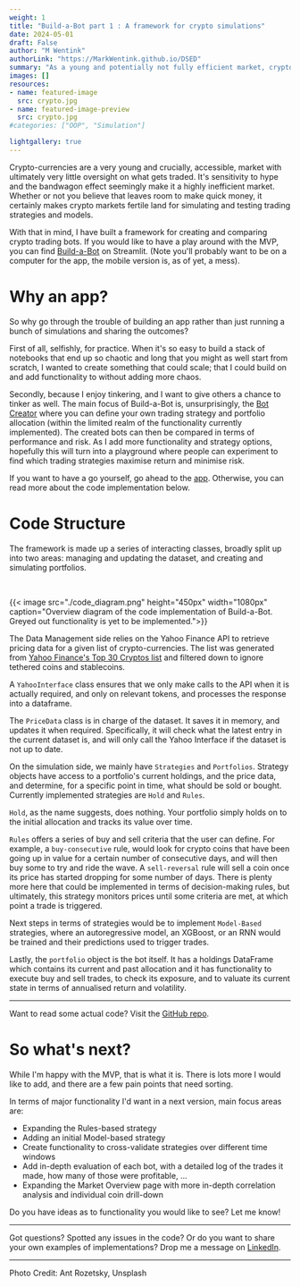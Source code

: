 ```yaml
---
weight: 1
title: "Build-a-Bot part 1 : A framework for crypto simulations"
date: 2024-05-01
draft: False
author: "M Wentink"
authorLink: "https://MarkWentink.github.io/DSED"
summary: "As a young and potentially not fully efficient market, crypto-currencies are a fertile land for exploring trading algorithms. To test these, we start by building a framework that can generate and simulate trading strategies. The framework is build with a focus on automation and scalability."
images: []
resources:
- name: featured-image
  src: crypto.jpg
- name: featured-image-preview
  src: crypto.jpg
#categories: ["OOP", "Simulation"]

lightgallery: true
---
```


Crypto-currencies are a very young and crucially, accessible, market with ultimately very little oversight on what gets traded.
It's sensitivity to hype and the bandwagon effect seemingly make it a highly inefficient market. Whether or not you believe that leaves room to make quick money, it certainly makes crypto markets fertile land for simulating and testing trading strategies and models.   

With that in mind, I have built a framework for creating and comparing crypto trading bots. If you would like to have a play around with the MVP, you can find [Build-a-Bot](https://build-a-bot.streamlit.app/) on Streamlit. (Note you'll probably want to be on a computer for the app, the mobile version is, as of yet, a mess). 

# Why an app?

So why go through the trouble of building an app rather than just running a bunch of simulations and sharing the outcomes?

First of all, selfishly, for practice. When it's so easy to build a stack of notebooks that end up so chaotic and long that you might as well start from scratch, I wanted to create something that could scale; that I could build on and add functionality to without adding more chaos. 

Secondly, because I enjoy tinkering, and I want to give others a chance to tinker as well. The main focus of Build-a-Bot is, unsurprisingly, the [Bot Creator](https://build-a-bot.streamlit.app/Bot_Creator) where you can define your own trading strategy and portfolio allocation (within the limited realm of the functionality currently implemented). The created bots can then be compared in terms of performance and risk. As I add more functionality and strategy options, hopefully this will turn into a playground where people can experiment to find which trading strategies maximise return and minimise risk.

If you want to have a go yourself, go ahead to the [app](https://build-a-bot.streamlit.app/). Otherwise, you can read more about the code implementation below. 

# Code Structure

The framework is made up a series of interacting classes, broadly split up into two areas: managing and updating the dataset, and creating and simulating portfolios.

&nbsp;

{{< image src="./code_diagram.png" height="450px" width="1080px" caption="Overview diagram of the code implementation of Build-a-Bot. Greyed out functionality is yet to be implemented.">}}

The Data Management side relies on the Yahoo Finance API to retrieve pricing data for a given list of crypto-currencies.
The list was generated from [Yahoo Finance's Top 30 Cryptos list](https://finance.yahoo.com/u/yahoo-finance/watchlists/crypto-top-market-cap/) and filtered down to ignore tethered coins and stablecoins. 

A `YahooInterface` class ensures that we only make calls to the API when it is actually required, and only on relevant tokens, and processes the response into a dataframe. 

The `PriceData` class is in charge of the dataset. It saves it in memory, and updates it when required. Specifically, it will check what the latest entry in the current dataset is, and will only call the Yahoo Interface if the dataset is not up to date. 


On the simulation side, we mainly have `Strategies` and `Portfolios`. Strategy objects have access to a portfolio's current holdings, and the price data, and determine, for a specific point in time, what should be sold or bought. Currently implemented strategies are `Hold` and `Rules`.

`Hold`, as the name suggests, does nothing. Your portfolio simply holds on to the initial allocation and tracks its value over time.

`Rules` offers a series of buy and sell criteria that the user can define. For example, a `buy-consecutive` rule, would look for crypto coins that have been going up in value for a certain number of consecutive days, and will then buy some to try and ride the wave. A `sell-reversal` rule will sell a coin once its price has started dropping for some number of days. There is plenty more here that could be implemented in terms of decision-making rules, but ultimately, this strategy monitors prices until some criteria are met, at which point a trade is triggered. 

Next steps in terms of strategies would be to implement `Model-Based` strategies, where an autoregressive model, an XGBoost, or an RNN would be trained and their predictions used to trigger trades. 

Lastly, the `portfolio` object is the bot itself. It has a holdings DataFrame which contains its current and past allocation and it has functionality to execute buy and sell trades, to check its exposure, and to valuate its current state in terms of annualised return and volatility. 

------

Want to read some actual code? Visit the [GitHub repo](https://github.com/MarkWentink/crypto_simulator).


# So what's next?

While I'm happy with the MVP, that is what it is. There is lots more I would like to add, and there are a few pain points that need sorting. 

In terms of major functionality I'd want in a next version, main focus areas are:
- Expanding the Rules-based strategy
- Adding an initial Model-based strategy
- Create functionality to cross-validate strategies over different time windows
- Add in-depth evaluation of each bot, with a detailed log of the trades it made, how many of those were profitable, ...
- Expanding the Market Overview page with more in-depth correlation analysis and individual coin drill-down

Do you have ideas as to functionality you would like to see? Let me know!


-------

Got questions? Spotted any issues in the code? Or do you want to share your own examples of implementations? Drop me a message on [LinkedIn](https://www.linkedin.com/in/mark-wentink-793217116/).

-------

Photo Credit: Ant Rozetsky, Unsplash